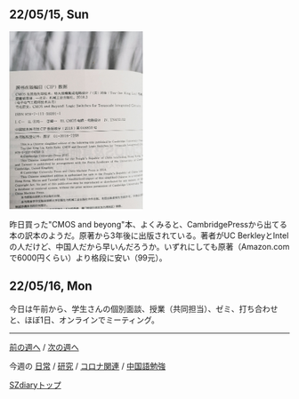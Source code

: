## 22/05/15, Sun

<img src="https://github.com/akita11/SZdiary/blob/main/diary/photo/2022-05-15_07.47.17.jpg" width="240px">

昨日買った"CMOS and beyong"本、よくみると、CambridgePressから出てる本の訳本のようだ。原著から3年後に出版されている。著者がUC BerkleyとIntelの人だけど、中国人だから早いんだろうか。いずれにしても原著（Amazon.comで6000円くらい）より格段に安い（99元）。


## 22/05/16, Mon

今日は午前から、学生さんの個別面談、授業（共同担当）、ゼミ、打ち合わせと、ほぼ1日、オンラインでミーティング。


***

[前の週へ](2205-2.md) /
[次の週へ](2205-4.md)

今週の
[日常](../diary/2205-3.md) /
[研究](../research/2205-3.md) /
[コロナ関連](../covid19/2205-3.md) / 
[中国語勉強](../chinese/2205-3.md)

[SZdiaryトップ](../../README.md)
